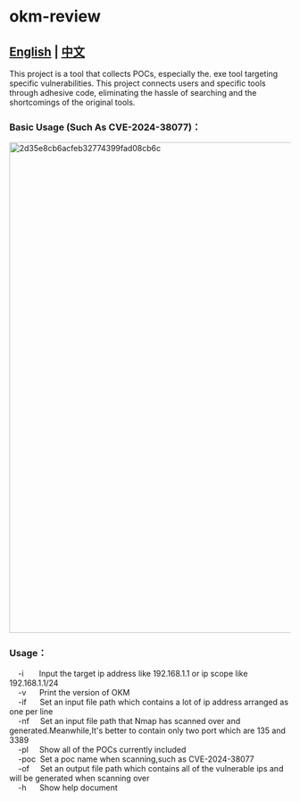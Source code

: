 # okm-review 
## [English](README.md) | [中文](README_zh.md)
This project is a tool that collects POCs, especially the. exe tool targeting specific vulnerabilities. This project connects users and specific tools through adhesive code, eliminating the hassle of searching and the shortcomings of the original tools.
### Basic Usage (Such As CVE-2024-38077)：

<img width="877" alt="2d35e8cb6acfeb32774399fad08cb6c" src="https://github.com/user-attachments/assets/046aa7b3-9548-4359-9a31-93aa1fc78517">


### Usage：
&nbsp;&nbsp;&nbsp;&nbsp;-i&nbsp;&nbsp;&nbsp;&nbsp;&nbsp;&nbsp;&nbsp;Input the target ip address like 192.168.1.1 or ip scope like 192.168.1.1/24<br />
&nbsp;&nbsp;&nbsp;&nbsp;-v&nbsp;&nbsp;&nbsp;&nbsp;&nbsp;&nbsp;Print the version of OKM<br />
&nbsp;&nbsp;&nbsp;&nbsp;-if&nbsp;&nbsp;&nbsp;&nbsp;&nbsp;&nbsp;Set an input file path which contains a lot of ip address arranged as one per line<br />
&nbsp;&nbsp;&nbsp;&nbsp;-nf&nbsp;&nbsp;&nbsp;&nbsp;&nbsp;Set an input file path that Nmap has scanned over and generated.Meanwhile,It's better to contain only two port which are 135 and 3389<br />
&nbsp;&nbsp;&nbsp;&nbsp;-pl&nbsp;&nbsp;&nbsp;&nbsp;&nbsp;Show all of the POCs currently included<br />
&nbsp;&nbsp;&nbsp;&nbsp;-poc&nbsp;&nbsp;Set a poc name when scanning,such as CVE-2024-38077<br />
&nbsp;&nbsp;&nbsp;&nbsp;-of&nbsp;&nbsp;&nbsp;&nbsp;&nbsp;Set an output file path which contains all of the vulnerable ips and will be generated when scanning over<br />
&nbsp;&nbsp;&nbsp;&nbsp;-h&nbsp;&nbsp;&nbsp;&nbsp;&nbsp;&nbsp;Show help document<br />
